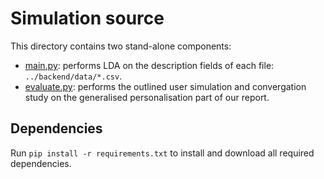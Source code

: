 # Simulation source

This directory contains two stand-alone components:
* [main.py](./main.py): performs LDA on the description fields of each file: `../backend/data/*.csv`.
* [evaluate.py](./evaluate.py): performs the outlined user simulation and convergation study on the generalised personalisation part of our report.

## Dependencies
Run `pip install -r requirements.txt` to install and download all required dependencies.